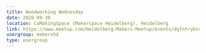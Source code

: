 ```yaml
---
title: Woodworking Wednesday
date: 2020-09-30
location: CoMakingSpace (Makerspace Heidelberg), Heidelberg
link: https://www.meetup.com/Heidelberg-Makers-Meetup/events/dqfntrybcmbnc/
usergroup: makershd
type: usergroup
---
```

